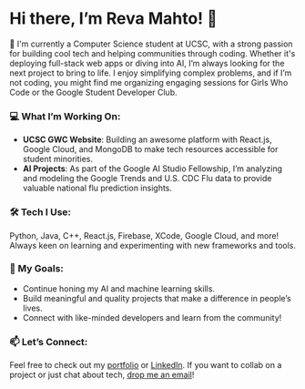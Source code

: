 # Hi there, I’m Reva Mahto! 👋

🐥 I'm currently a Computer Science student at UCSC, with a strong passion for building cool tech and helping communities through coding. Whether it's deploying full-stack web apps or diving into AI, I’m always looking for the next project to bring to life. I enjoy simplifying complex problems, and if I’m not coding, you might find me organizing engaging sessions for Girls Who Code or the Google Student Developer Club.

### 💻 What I’m Working On:
- **UCSC GWC Website**: Building an awesome platform with React.js, Google Cloud, and MongoDB to make tech resources accessible for student minorities. 
- **AI Projects**: As part of the Google AI Studio Fellowship, I’m analyzing and modeling the Google Trends and U.S. CDC Flu data to provide valuable national flu prediction insights.

### 🛠 Tech I Use:
Python, Java, C++, React.js, Firebase, XCode, Google Cloud, and more! Always keen on learning and experimenting with new frameworks and tools.

### 🎯 My Goals:
- Continue honing my AI and machine learning skills.
- Build meaningful and quality projects that make a difference in people’s lives.
- Connect with like-minded developers and learn from the community!

### 📫 Let’s Connect:
Feel free to check out my [portfolio](https://reva-mahto.netlify.app/) or [LinkedIn](https://www.linkedin.com/in/reva-mahto). If you want to collab on a project or just chat about tech, [drop me an email](mailto:reva.mahto@gmail.com)!
